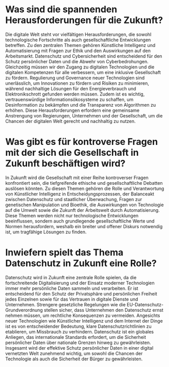 # Was sind die spannenden Herausforderungen für die Zukunft?

Die digitale Welt steht vor vielfältigen Herausforderungen, die sowohl technologische Fortschritte als auch gesellschaftliche Entwicklungen betreffen. Zu den zentralen Themen gehören Künstliche Intelligenz und Automatisierung mit Fragen zur Ethik und den Auswirkungen auf den Arbeitsmarkt. Datenschutz und Cybersicherheit sind entscheidend für den Schutz persönlicher Daten und die Abwehr von Cyberbedrohungen. Gleichzeitig müssen wir den Zugang zu digitalen Technologien und die digitalen Kompetenzen für alle verbessern, um eine inklusive Gesellschaft zu fördern. Regulierung und Governance neuer Technologien sind unerlässlich, um Innovationen zu fördern und Risiken zu minimieren, während nachhaltige Lösungen für den Energieverbrauch und Elektronikschrott gefunden werden müssen. Zudem ist es wichtig, vertrauenswürdige Informationsökosysteme zu schaffen, um Desinformation zu bekämpfen und die Transparenz von Algorithmen zu erhöhen. Diese Herausforderungen erfordern eine gemeinsame Anstrengung von Regierungen, Unternehmen und der Gesellschaft, um die Chancen der digitalen Welt gerecht und nachhaltig zu nutzen.

# Was gibt es für kontroverse Fragen mit der sich die Gesellschaft in Zukunft beschäftigen wird?

In Zukunft wird die Gesellschaft mit einer Reihe kontroverser Fragen konfrontiert sein, die tiefgreifende ethische und gesellschaftliche Debatten auslösen könnten. Zu diesen Themen gehören die Rolle und Verantwortung von Künstlicher Intelligenz in Entscheidungsprozessen, der Balanceakt zwischen Datenschutz und staatlicher Überwachung, Fragen zur genetischen Manipulation und Bioethik, die Auswirkungen von Technologie auf die Umwelt sowie die Zukunft der Arbeitswelt durch Automatisierung. Diese Themen werden nicht nur technologische Entwicklungen beeinflussen, sondern auch grundlegende gesellschaftliche Werte und Normen herausfordern, weshalb ein breiter und offener Diskurs notwendig ist, um tragfähige Lösungen zu finden.

# Inwiefern spielt das Thema Datenschutz in Zukunft eine Rolle?

Datenschutz wird in Zukunft eine zentrale Rolle spielen, da die fortschreitende Digitalisierung und der Einsatz moderner Technologien immer mehr persönliche Daten sammeln und verarbeiten. Er ist entscheidend für den Schutz der Privatsphäre und persönlichen Freiheit jedes Einzelnen sowie für das Vertrauen in digitale Dienste und Unternehmen. Strengere gesetzliche Regelungen wie die EU-Datenschutz-Grundverordnung stellen sicher, dass Unternehmen den Datenschutz ernst nehmen müssen, um rechtliche Konsequenzen zu vermeiden. Angesichts neuer Technologien wie Künstlicher Intelligenz und dem Internet der Dinge ist es von entscheidender Bedeutung, klare Datenschutzrichtlinien zu etablieren, um Missbrauch zu verhindern. Datenschutz ist ein globales Anliegen, das internationale Standards erfordert, um die Sicherheit persönlicher Daten über nationale Grenzen hinweg zu gewährleisten. Insgesamt wird der effektive Schutz persönlicher Daten in einer digital vernetzten Welt zunehmend wichtig, um sowohl die Chancen der Technologie als auch die Sicherheit der Bürger zu gewährleisten.